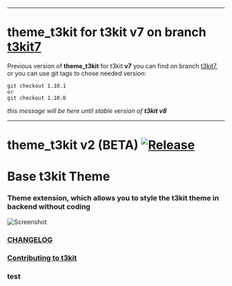 ***

# theme_t3kit for t3kit v7 on branch [t3kit7](https://github.com/t3kit/theme_t3kit/tree/t3kit7)


Previous version of **theme_t3kit** for t3kit **v7** you can find on branch [t3kit7](https://github.com/t3kit/theme_t3kit/tree/t3kit7), or you can use git tags to chose needed version:
```
git checkout 1.10.1
or
git checkout 1.10.0
```
_this message will be here until stable version of **t3kit v8**_

***

# theme_t3kit v2 (BETA) [![Release](https://img.shields.io/github/release/t3kit/theme_t3kit.svg?style=flat-square)](https://github.com/t3kit/theme_t3kit/releases)

# Base t3kit Theme

### Theme extension, which allows you to style the t3kit theme in backend without coding

![Screenshot](Meta/Screenshots/screenshot.png)

### [CHANGELOG](https://github.com/t3kit/theme_t3kit/blob/master/CHANGELOG.md)
### [Contributing to t3kit](https://github.com/t3kit/t3kit/blob/master/CONTRIBUTING.md)


### test
